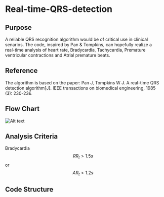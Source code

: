 # Real-time-QRS-detection
## Purpose
A reliable QRS recognition algorithm would be of critical use in clinical senarios. The code, inspired by Pan & Tompkins, can hopefully realize a real-time analysis of heart rate, Bradycardia, Tachycardia, Premature ventricular contractions and Atrial premature beats.
## Reference
The algorithm is based on the paper: Pan J, Tompkins W J. A real-time QRS detection algorithm[J]. IEEE transactions on biomedical engineering, 1985 (3): 230-236.
## Flow Chart
![Alt text](/path/to/ECG_detect.png)
## Analysis Criteria
Bradycardia         $$RR_t>1.5s$$ or $$AR_t>1.2s$$
## Code Structure


